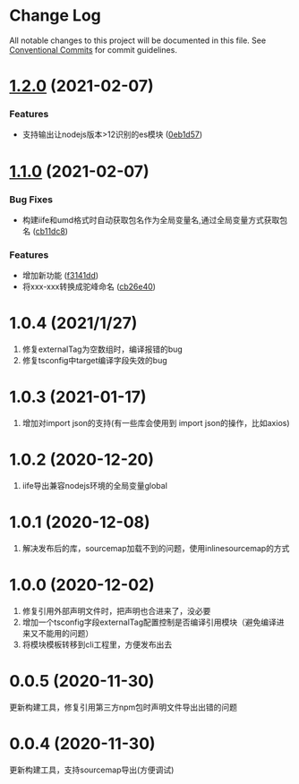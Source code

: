 # Change Log

All notable changes to this project will be documented in this file.
See [Conventional Commits](https://conventionalcommits.org) for commit guidelines.

# [1.2.0](https://github.com/AILHC/EasyGameClientFrameworkOpen/compare/@ailhc/egf-cli@1.1.0...@ailhc/egf-cli@1.2.0) (2021-02-07)


### Features

* 支持输出让nodejs版本>12识别的es模块 ([0eb1d57](https://github.com/AILHC/EasyGameClientFrameworkOpen/commit/0eb1d57dc1563f4c43314d0c29e9502ccfc5b3c9))





# [1.1.0](https://github.com/AILHC/EasyGameClientFrameworkOpen/compare/@ailhc/egf-cli@1.0.4...@ailhc/egf-cli@1.1.0) (2021-02-07)


### Bug Fixes

* 构建iife和umd格式时自动获取包名作为全局变量名,通过全局变量方式获取包名 ([cb11dc8](https://github.com/AILHC/EasyGameClientFrameworkOpen/commit/cb11dc877eab5c2d66019d9f95cb504eff983e9f))


### Features

* 增加新功能 ([f3141dd](https://github.com/AILHC/EasyGameClientFrameworkOpen/commit/f3141dd15f15557791459e794244a4fc333a20e1))
* 将xxx-xxx转换成驼峰命名 ([cb26e40](https://github.com/AILHC/EasyGameClientFrameworkOpen/commit/cb26e40e20b9cb35618faf88dcafa04e2881afbe))





# 1.0.4 (2021/1/27)

1. 修复externalTag为空数组时，编译报错的bug
2. 修复tsconfig中target编译字段失效的bug

# 1.0.3 (2021-01-17)

1. 增加对import json的支持(有一些库会使用到 import json的操作，比如axios)

# 1.0.2 (2020-12-20)

1. iife导出兼容nodejs环境的全局变量global

# 1.0.1 (2020-12-08)

1. 解决发布后的库，sourcemap加载不到的问题，使用inlinesourcemap的方式

# 1.0.0 (2020-12-02)

1. 修复引用外部声明文件时，把声明也合进来了，没必要
2. 增加一个tsconfig字段externalTag配置控制是否编译引用模块（避免编译进来又不能用的问题）
3. 将模块模板转移到cli工程里，方便发布出去

# 0.0.5 (2020-11-30)

更新构建工具，修复引用第三方npm包时声明文件导出出错的问题

# 0.0.4 (2020-11-30)

更新构建工具，支持sourcemap导出(方便调试)
